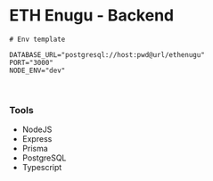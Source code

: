 # ETH Enugu - Backend

```shell
# Env template

DATABASE_URL="postgresql://host:pwd@url/ethenugu"
PORT="3000"
NODE_ENV="dev"

```

<br>

### Tools

- NodeJS
- Express
- Prisma
- PostgreSQL
- Typescript
